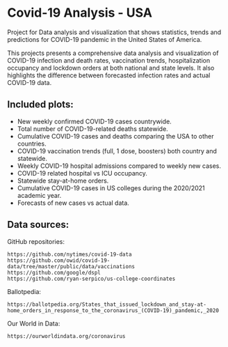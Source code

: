 # Covid-19 Analysis - USA

Project for Data analysis and visualization that shows statistics, trends and predictions for COVID-19 pandemic in the United States of America. 

This projects presents a comprehensive data analysis and visualization of COVID-19 infection and death rates, vaccination trends, hospitalization occupancy and lockdown orders at both national and state levels. It also highlights the difference between forecasted infection rates and actual COVID-19 data.

## Included plots:

- New weekly confirmed COVID-19 cases countrywide.
- Total number of COVID-19-related deaths statewide.
- Cumulative COVID-19 cases and deaths comparing the USA to other countries. 
- COVID-19 vaccination trends (full, 1 dose, boosters) both country and statewide.
- Weekly COVID-19 hospital admissions compared to weekly new cases.
- COVID-19 related hospital vs ICU occupancy.
- Statewide stay-at-home orders.
- Cumulative COVID-19 cases in US colleges during the 2020/2021 academic year.
- Forecasts of new cases vs actual data.

## Data sources:

GitHub repositories:

    https://github.com/nytimes/covid-19-data
    https://github.com/owid/covid-19-data/tree/master/public/data/vaccinations
    https://github.com/google/dspl
    https://github.com/ryan-serpico/us-college-coordinates

Ballotpedia:

    https://ballotpedia.org/States_that_issued_lockdown_and_stay-at-home_orders_in_response_to_the_coronavirus_(COVID-19)_pandemic,_2020

Our World in Data:

    https://ourworldindata.org/coronavirus

